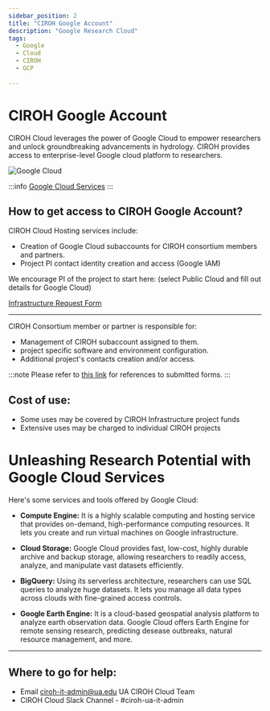 ```yaml
---
sidebar_position: 2
title: "CIROH Google Account"
description: "Google Research Cloud"
tags:
  - Google
  - Cloud
  - CIROH
  - GCP
 
---
```


# CIROH Google Account


CIROH Cloud leverages the power of Google Cloud to empower researchers and unlock groundbreaking advancements in hydrology. CIROH provides access to enterprise-level Google cloud platform to researchers.

<div className="col col--6" style={{ textAlign: 'center'}}>
				<img src="https://lh3.googleusercontent.com/VEnnK2SyklusfxZ3dIYjlQH3xSwK2BFSJ69TFQ9g8HjM6m3CouRlTia5FW3z3GS0x83WC9TylZCaA9Jf_2kmr7mXxI9_HYLZTFy_bg" alt="Google Cloud" style={{ width: '90%' }} />
</div>

:::info
<a href="https://cloud.google.com/">Google Cloud Services</a>
:::

## How to get access to CIROH Google Account?

CIROH Cloud Hosting services include:
- Creation of Google Cloud subaccounts for CIROH consortium members and partners.
- Project PI contact identity creation and access (Google IAM)

We encourage PI of the project to start here: (select Public Cloud and fill out details for Google Cloud)

<a class="button button--active button--primary" href="../../../../docs/services/access#accessing-public-cloud-services"> Infrastructure Request Form</a>

---

CIROH Consortium member or partner is responsible for:
- Management of CIROH subaccount assigned to them.
- project specific software and environment configuration.
- Additional project's contacts creation and/or access.


:::note
Please refer to [this link](https://github.com/CIROH-UA/NGIAB-CloudInfra/issues?q=is:issue+is:closed+label:google) for references to submitted forms.
:::


## Cost of use:
- Some uses may be covered by CIROH Infrastructure project funds
- Extensive uses may be charged to individual CIROH projects


# Unleashing Research Potential with Google Cloud Services

Here's some services and tools offered by Google Cloud:

*   **Compute Engine:** It is a highly scalable computing and hosting service that provides on-demand, high-performance computing resources. It lets you create and run virtual machines on Google infrastructure.

*   **Cloud Storage:** Google Cloud provides fast, low-cost, highly durable archive and backup storage, allowing researchers to readily access, analyze, and manipulate vast datasets efficiently.
    
*   **BigQuery:** Using its serverless architecture, researchers can use SQL queries to analyze huge datasets. It lets you manage all data types across clouds with fine-grained access controls.

*   **Google Earth Engine:** It is a cloud-based geospatial analysis platform to analyze earth observation data. Google Cloud offers Earth Engine for remote sensing research, predicting desease outbreaks, natural resource management, and more.

---

## Where to go for help:

- Email ciroh-it-admin@ua.edu UA CIROH Cloud Team
- CIROH Cloud Slack Channel - #ciroh-ua-it-admin


